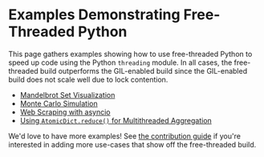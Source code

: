 # Examples Demonstrating Free-Threaded Python

This page gathers examples showing how to use free-threaded Python to speed up
code using the Python `threading` module. In all cases, the free-threaded build outperforms the GIL-enabled build since the GIL-enabled build does not
scale well due to lock contention.

- [Mandelbrot Set Visualization](mandelbrot.md)
- [Monte Carlo Simulation](monte-carlo.md)
- [Web Scraping with asyncio](asyncio.md)
- [Using `AtomicDict.reduce()` for Multithreaded Aggregation](https://dpdani.github.io/cereggii/examples/AtomicDict/reduce/)

We'd love to have more examples! See [the contribution guide](../contributing.md)
if you're interested in adding more use-cases that show off the free-threaded
build.
